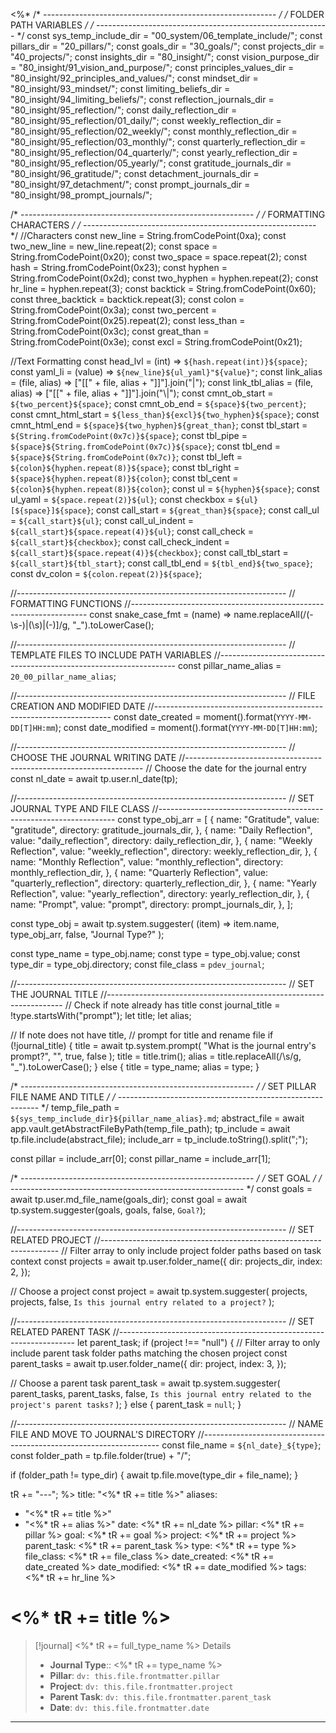 <%*
/* ---------------------------------------------------------- */
/*                    FOLDER PATH VARIABLES                   */
/* ---------------------------------------------------------- */
const sys_temp_include_dir = "00_system/06_template_include/";
const pillars_dir = "20_pillars/";
const goals_dir = "30_goals/";
const projects_dir = "40_projects/";
const insights_dir = "80_insight/";
const vision_purpose_dir = "80_insight/91_vision_and_purpose/";
const principles_values_dir = "80_insight/92_principles_and_values/";
const mindset_dir = "80_insight/93_mindset/";
const limiting_beliefs_dir = "80_insight/94_limiting_beliefs/";
const reflection_journals_dir = "80_insight/95_reflection/";
const daily_reflection_dir =
  "80_insight/95_reflection/01_daily/";
const weekly_reflection_dir =
  "80_insight/95_reflection/02_weekly/";
const monthly_reflection_dir =
  "80_insight/95_reflection/03_monthly/";
const quarterly_reflection_dir =
  "80_insight/95_reflection/04_quarterly/";
const yearly_reflection_dir =
  "80_insight/95_reflection/05_yearly/";
const gratitude_journals_dir = "80_insight/96_gratitude/";
const detachment_journals_dir = "80_insight/97_detachment/";
const prompt_journals_dir = "80_insight/98_prompt_journals/";

/* ---------------------------------------------------------- */
/*                    FORMATTING CHARACTERS                   */
/* ---------------------------------------------------------- */
//Characters
const new_line = String.fromCodePoint(0xa);
const two_new_line = new_line.repeat(2);
const space = String.fromCodePoint(0x20);
const two_space = space.repeat(2);
const hash = String.fromCodePoint(0x23);
const hyphen = String.fromCodePoint(0x2d);
const two_hyphen = hyphen.repeat(2);
const hr_line = hyphen.repeat(3);
const backtick = String.fromCodePoint(0x60);
const three_backtick = backtick.repeat(3);
const colon = String.fromCodePoint(0x3a);
const two_percent = String.fromCodePoint(0x25).repeat(2);
const less_than = String.fromCodePoint(0x3c);
const great_than = String.fromCodePoint(0x3e);
const excl = String.fromCodePoint(0x21);

//Text Formatting
const head_lvl = (int) => `${hash.repeat(int)}${space}`;
const yaml_li = (value) => `${new_line}${ul_yaml}"${value}"`;
const link_alias = (file, alias) => ["[[" + file, alias + "]]"].join("|");
const link_tbl_alias = (file, alias) => ["[[" + file, alias + "]]"].join("\\|");
const cmnt_ob_start = `${two_percent}${space}`;
const cmnt_ob_end = `${space}${two_percent}`;
const cmnt_html_start = `${less_than}${excl}${two_hyphen}${space}`;
const cmnt_html_end = `${space}${two_hyphen}${great_than}`;
const tbl_start = `${String.fromCodePoint(0x7c)}${space}`;
const tbl_pipe = `${space}${String.fromCodePoint(0x7c)}${space}`;
const tbl_end = `${space}${String.fromCodePoint(0x7c)}`;
const tbl_left = `${colon}${hyphen.repeat(8)}${space}`;
const tbl_right = `${space}${hyphen.repeat(8)}${colon}`;
const tbl_cent = `${colon}${hyphen.repeat(8)}${colon}`;
const ul = `${hyphen}${space}`;
const ul_yaml = `${space.repeat(2)}${ul}`;
const checkbox = `${ul}[${space}]${space}`;
const call_start = `${great_than}${space}`;
const call_ul = `${call_start}${ul}`;
const call_ul_indent = `${call_start}${space.repeat(4)}${ul}`;
const call_check = `${call_start}${checkbox}`;
const call_check_indent = `${call_start}${space.repeat(4)}${checkbox}`;
const call_tbl_start = `${call_start}${tbl_start}`;
const call_tbl_end = `${tbl_end}${two_space}`;
const dv_colon = `${colon.repeat(2)}${space}`;

//-------------------------------------------------------------------
// FORMATTING FUNCTIONS
//-------------------------------------------------------------------
const snake_case_fmt = (name) =>
  name.replaceAll(/(\-\s\-)|(\s)|(\-)]/g, "_").toLowerCase();

//-------------------------------------------------------------------
// TEMPLATE FILES TO INCLUDE PATH VARIABLES
//-------------------------------------------------------------------
const pillar_name_alias = `20_00_pillar_name_alias`;

//-------------------------------------------------------------------
// FILE CREATION AND MODIFIED DATE
//-------------------------------------------------------------------
const date_created = moment().format(`YYYY-MM-DD[T]HH:mm`);
const date_modified = moment().format(`YYYY-MM-DD[T]HH:mm`);

//-------------------------------------------------------------------
// CHOOSE THE JOURNAL WRITING DATE
//-------------------------------------------------------------------
// Choose the date for the journal entry
const nl_date = await tp.user.nl_date(tp);

//-------------------------------------------------------------------
// SET JOURNAL TYPE AND FILE CLASS
//-------------------------------------------------------------------
const type_obj_arr = [
  {
    name: "Gratitude",
    value: "gratitude",
    directory: gratitude_journals_dir,
  },
  {
    name: "Daily Reflection",
    value: "daily_reflection",
    directory: daily_reflection_dir,
  },
  {
    name: "Weekly Reflection",
    value: "weekly_reflection",
    directory: weekly_reflection_dir,
  },
  {
    name: "Monthly Reflection",
    value: "monthly_reflection",
    directory: monthly_reflection_dir,
  },
  {
    name: "Quarterly Reflection",
    value: "quarterly_reflection",
    directory: quarterly_reflection_dir,
  },
  {
    name: "Yearly Reflection",
    value: "yearly_reflection",
    directory: yearly_reflection_dir,
  },
  {
    name: "Prompt",
    value: "prompt",
    directory: prompt_journals_dir,
  },
];

const type_obj = await tp.system.suggester(
  (item) => item.name,
  type_obj_arr,
  false,
  "Journal Type?"
);

const type_name = type_obj.name;
const type = type_obj.value;
const type_dir = type_obj.directory;
const file_class = `pdev_journal`;

//-------------------------------------------------------------------
// SET THE JOURNAL TITLE
//-------------------------------------------------------------------
// Check if note already has title
const journal_title = !type.startsWith("prompt");
let title;
let alias;

// If note does not have title,
// prompt for title and rename file
if (!journal_title) {
  title = await tp.system.prompt(
    "What is the journal entry's prompt?",
    "",
    true,
    false
  );
  title = title.trim();
  alias = title.replaceAll(/\s/g, "_").toLowerCase();
} else {
  title = type_name;
  alias = type;
}

/* ---------------------------------------------------------- */
/*               SET PILLAR FILE NAME AND TITLE               */
/* ---------------------------------------------------------- */
temp_file_path = `${sys_temp_include_dir}${pillar_name_alias}.md`;
abstract_file = await app.vault.getAbstractFileByPath(temp_file_path);
tp_include = await tp.file.include(abstract_file);
include_arr = tp_include.toString().split(";");

const pillar = include_arr[0];
const pillar_name = include_arr[1];

/* ---------------------------------------------------------- */
/*                          SET GOAL                          */
/* ---------------------------------------------------------- */
const goals = await tp.user.md_file_name(goals_dir);
const goal = await tp.system.suggester(goals, goals, false, `Goal?`);

//-------------------------------------------------------------------
// SET RELATED PROJECT
//-------------------------------------------------------------------
// Filter array to only include project folder paths based on task context
const projects = await tp.user.folder_name({
  dir: projects_dir,
  index: 2,
});

// Choose a project
const project = await tp.system.suggester(
  projects,
  projects,
  false,
  `Is this journal entry related to a project?`
);

//-------------------------------------------------------------------
// SET RELATED PARENT TASK
//-------------------------------------------------------------------
let parent_task;
if (project !== "null") {
  // Filter array to only include parent task folder paths matching the chosen project
  const parent_tasks = await tp.user.folder_name({
    dir: project,
    index: 3,
  });

  // Choose a parent task
  parent_task = await tp.system.suggester(
    parent_tasks,
    parent_tasks,
    false,
    `Is this journal entry related to the project's parent tasks?`
  );
} else {
  parent_task = `null`;
}

//-------------------------------------------------------------------
// NAME FILE AND MOVE TO JOURNAL'S DIRECTORY
//-------------------------------------------------------------------
const file_name = `${nl_date}_${type}`;
const folder_path = tp.file.folder(true) + "/";

if (folder_path != type_dir) {
  await tp.file.move(type_dir + file_name);
}

tR += "---";
%>
title: "<%* tR += title %>"
aliases:
  - "<%* tR += title %>"
  - "<%* tR += alias %>"
date: <%* tR += nl_date %>
pillar: <%* tR += pillar %>
goal: <%* tR += goal %>
project: <%* tR += project %>
parent_task: <%* tR += parent_task %>
type: <%* tR += type %>
file_class: <%* tR += file_class %>
date_created: <%* tR += date_created %>
date_modified: <%* tR += date_modified %>
tags:
<%* tR += hr_line %>
# <%* tR += title %>

> [!journal] <%* tR += full_type_name %> Details
> 
> - **Journal Type**:: <%* tR += type_name %>
> - **Pillar**: `dv: this.file.frontmatter.pillar`
> - **Project**: `dv: this.file.frontmatter.project`
> - **Parent Task**: `dv: this.file.frontmatter.parent_task`
> - **Date**: `dv: this.file.frontmatter.date`

---
